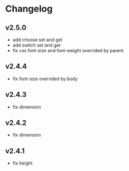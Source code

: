 # Changelog

## v2.5.0

- add choose set and get
- add switch set and get
- fix css font-size and font-weight overrided by parent

## v2.4.4

- fix font-size overrided by body

## v2.4.3

- fix dimension

## v2.4.2

- fix dimension

## v2.4.1

- fix height
